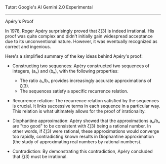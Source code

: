 Tutor: Google's AI Gemini 2.0 Experimental

- - - -

Apéry's Proof

In 1978, Roger Apéry surprisingly proved that ζ(3) is indeed irrational. His proof was quite complex and didn't initially gain widespread acceptance due to its unconventional nature. However, it was eventually recognized as correct and ingenious.

Here's a simplified summary of the key ideas behind Apéry's proof:

* Constructing two sequences: Apéry constructed two sequences of integers, (aₙ) and (bₙ), with the following properties:
  * The ratio aₙ/bₙ provides increasingly accurate approximations of ζ(3).
  * The sequences satisfy a specific recurrence relation.

* Recurrence relation: The recurrence relation satisfied by the sequences is crucial. It links successive terms in each sequence in a particular way. This relation is what ultimately allows for the proof of irrationality.

* Diophantine approximation: Apéry showed that the approximations aₙ/bₙ are "too good" to be consistent with ζ(3) being a rational number. In other words, if ζ(3) were rational, these approximations would converge too rapidly, contradicting known results in Diophantine approximation (the study of approximating real numbers by rational numbers).

* Contradiction: By demonstrating this contradiction, Apéry concluded that ζ(3) must be irrational.
